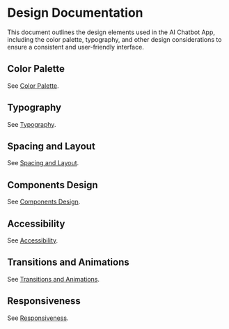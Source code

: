 # Design Documentation

This document outlines the design elements used in the AI Chatbot App, including the color palette, typography, and other design considerations to ensure a consistent and user-friendly interface.

## Color Palette

See [Color Palette](./color-palette.md).

## Typography

See [Typography](./typography.md).

## Spacing and Layout

See [Spacing and Layout](./spacing-layout.md).

## Components Design

See [Components Design](./components-design.md).

## Accessibility

See [Accessibility](./accessibility.md).

## Transitions and Animations

See [Transitions and Animations](./transitions-animations.md).

## Responsiveness

See [Responsiveness](./responsiveness.md).